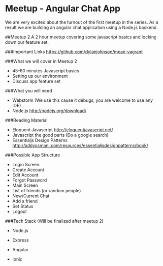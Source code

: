 Meetup - Angular Chat App
=======================

We are very excited about the turnout of the first meetup in the series. As a result we are building an angular chat application using a Node.js backend.

##Meetup 2
A 2 hour meetup covering some javascript basics and locking down our feature set.

###Important Links
https://github.com/dylanjohnson/mean-vagrant

###What we will cover in Meetup 2
- 45-60 minutes Javascript basics
- Setting up our environment
- Discuss app feature set

###What you will need
- Webstorm (We use this cause it debugs, you are welcome to use any IDE)
- Node.js http://nodejs.org/download/

###Reading Material
- Eloquent Javascript http://eloquentjavascript.net/
- Javascript the good parts (Do a google search)
- Essentialjs Design Patterns http://addyosmani.com/resources/essentialjsdesignpatterns/book/

###Possible App Structure
- Login Screen
- Create Account
- Edit Account
- Forgot Password
- Main Screen
 - List of friends (or random people)
 - New/Current Chat
 - Add a friend
 - Set Status
- Logout

###Tech Stack (Will be finalized after meetup 2)
- Node.js
 - Express

- Angular
 - Ionic
